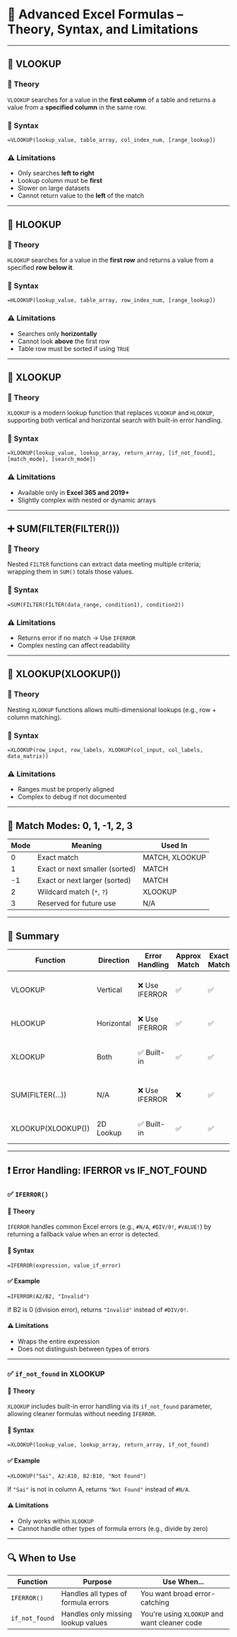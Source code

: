 
# 📘 Advanced Excel Formulas – Theory, Syntax, and Limitations

---

## 🔎 VLOOKUP

### 📖 Theory
`VLOOKUP` searches for a value in the **first column** of a table and returns a value from a **specified column** in the same row.

### 🧾 Syntax
```excel
=VLOOKUP(lookup_value, table_array, col_index_num, [range_lookup])
```

### ⚠️ Limitations
- Only searches **left to right**
- Lookup column must be **first**
- Slower on large datasets  
- Cannot return value to the **left** of the match

---

## 🔎 HLOOKUP

### 📖 Theory
`HLOOKUP` searches for a value in the **first row** and returns a value from a specified **row below it**.

### 🧾 Syntax
```excel
=HLOOKUP(lookup_value, table_array, row_index_num, [range_lookup])
```

### ⚠️ Limitations
- Searches only **horizontally**
- Cannot look **above** the first row
- Table row must be sorted if using `TRUE`

---

## 🔎 XLOOKUP

### 📖 Theory
`XLOOKUP` is a modern lookup function that replaces `VLOOKUP` and `HLOOKUP`, supporting both vertical and horizontal search with built-in error handling.

### 🧾 Syntax
```excel
=XLOOKUP(lookup_value, lookup_array, return_array, [if_not_found], [match_mode], [search_mode])
```

### ⚠️ Limitations
- Available only in **Excel 365 and 2019+**
- Slightly complex with nested or dynamic arrays

---

## ➕ SUM(FILTER(FILTER()))

### 📖 Theory
Nested `FILTER` functions can extract data meeting multiple criteria; wrapping them in `SUM()` totals those values.

### 🧾 Syntax
```excel
=SUM(FILTER(FILTER(data_range, condition1), condition2))
```

### ⚠️ Limitations
- Returns error if no match → Use `IFERROR`
- Complex nesting can affect readability

---

## 🔁 XLOOKUP(XLOOKUP())

### 📖 Theory
Nesting `XLOOKUP` functions allows multi-dimensional lookups (e.g., row + column matching).

### 🧾 Syntax
```excel
=XLOOKUP(row_input, row_labels, XLOOKUP(col_input, col_labels, data_matrix))
```

### ⚠️ Limitations
- Ranges must be properly aligned
- Complex to debug if not documented

---

## 🔢 Match Modes: 0, 1, -1, 2, 3

| Mode | Meaning                        | Used In      |
|------|--------------------------------|--------------|
| 0    | Exact match                    | MATCH, XLOOKUP |
| 1    | Exact or next smaller (sorted) | MATCH        |
| -1   | Exact or next larger (sorted)  | MATCH        |
| 2    | Wildcard match (`*`, `?`)      | XLOOKUP      |
| 3    | Reserved for future use        | N/A          |

---

## 📝 Summary

| Function            | Direction  | Error Handling | Approx Match | Exact Match | Notes                                 |
|---------------------|------------|----------------|--------------|-------------|----------------------------------------|
| VLOOKUP             | Vertical   | ❌ Use IFERROR | ✅            | ✅           | Cannot look left of lookup column      |
| HLOOKUP             | Horizontal | ❌ Use IFERROR | ✅            | ✅           | Only searches rows                     |
| XLOOKUP             | Both       | ✅ Built-in    | ✅            | ✅           | Most flexible, modern lookup           |
| SUM(FILTER(...))    | N/A        | ❌ Use IFERROR | ❌            | ✅           | Filters and aggregates dynamic data    |
| XLOOKUP(XLOOKUP())  | 2D Lookup  | ✅ Built-in    | ✅            | ✅           | Matrix-style lookup                    |

---

## ❗ Error Handling: IFERROR vs IF_NOT_FOUND

### ✅ `IFERROR()`

#### 📖 Theory
`IFERROR` handles common Excel errors (e.g., `#N/A`, `#DIV/0!`, `#VALUE!`) by returning a fallback value when an error is detected.

#### 🧾 Syntax
```excel
=IFERROR(expression, value_if_error)
```

#### ✅ Example
```excel
=IFERROR(A2/B2, "Invalid")
```
If B2 is 0 (division error), returns `"Invalid"` instead of `#DIV/0!`.

#### ⚠️ Limitations
- Wraps the entire expression
- Does not distinguish between types of errors

---

### ✅ `if_not_found` in XLOOKUP

#### 📖 Theory
`XLOOKUP` includes built-in error handling via its `if_not_found` parameter, allowing cleaner formulas without needing `IFERROR`.

#### 🧾 Syntax
```excel
=XLOOKUP(lookup_value, lookup_array, return_array, if_not_found)
```

#### ✅ Example
```excel
=XLOOKUP("Sai", A2:A10, B2:B10, "Not Found")
```

If `"Sai"` is not in column A, returns `"Not Found"` instead of `#N/A`.

#### ⚠️ Limitations
- Only works within `XLOOKUP`
- Cannot handle other types of formula errors (e.g., divide by zero)

---

## 🔍 When to Use

| Function       | Purpose                                | Use When...                                |
|----------------|----------------------------------------|--------------------------------------------|
| `IFERROR()`    | Handles all types of formula errors     | You want broad error-catching              |
| `if_not_found` | Handles only missing lookup values      | You're using `XLOOKUP` and want cleaner code |



